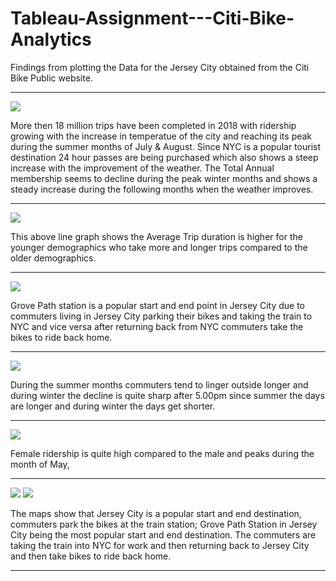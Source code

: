 # Tableau-Assignment---Citi-Bike-Analytics

Findings from plotting the Data for the Jersey City obtained from the Citi Bike Public website.

----------------------------------------------------------------------------------------------------------------------------------------
![](image/1.PNG)

More then 18 million trips have been completed in 2018 with ridership growing with the increase in 
temperatue of the city and reaching its peak during the summer months of July & August.
Since NYC is a popular tourist destination 24 hour passes are being purchased which also shows a steep increase with 
the improvement of the weather.
The Total Annual membership seems to decline during the peak winter months and shows a steady increase during the following months
when the weather improves.

----------------------------------------------------------------------------------------------------------------------------------------
![](image/2.PNG)

This above line graph shows the Average Trip duration is higher for the younger demographics who take more and longer trips compared
to the older demographics.

----------------------------------------------------------------------------------------------------------------------------------------
![](image/3.PNG)

Grove Path station is a popular start and end point in Jersey City due to commuters living in Jersey City parking their bikes and taking the train to NYC and vice versa after returning back from NYC commuters take the bikes to ride back home.

----------------------------------------------------------------------------------------------------------------------------------------
![](image/4.PNG)

During the summer months commuters tend to linger outside longer and during winter the decline is quite sharp after 5.00pm since summer the days are longer and during winter the days get shorter.

----------------------------------------------------------------------------------------------------------------------------------------
![](image/5.PNG)

Female ridership is quite high compared to the male and peaks during the month of May,

----------------------------------------------------------------------------------------------------------------------------------------
![](image/6.PNG)
![](image/7.PNG)

The maps show that Jersey City is a popular start and end destination, commuters park the bikes at the train station; Grove Path Station in Jersey City being the most popular start and end destination. The commuters are taking the train into NYC for work and then returning back to Jersey City and then take bikes to ride back home.
________________________________________________________________________________________________________________________________________





